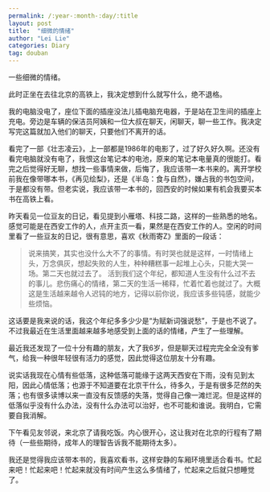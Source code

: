 ```yaml
---
permalink: /:year-:month-:day/:title
layout: post
title:  "细微的情绪"
author: "Lei Lie"
categories: Diary
tag: douban
---
```


一些细微的情绪。

此时正坐在去往北京的高铁上，我决定想到什么就写什么，绝不退格。

我的电脑没电了，座位下面的插座没法儿插电脑充电器，于是站在卫生间的插座上充电。旁边是车辆的保洁员阿姨和一位大叔在聊天，闲聊天，聊一些工作。我决定写完这篇就加入他们的聊天，只要他们不离开的话。

看完了一部《壮志凌云》，上一部都是1986年的电影了，过了好久好久啊。还没有看完电脑就没有电了，我恨这台笔记本的电池，原来的笔记本电量真的很能打。看完之后觉得好无聊，想找一些事情来做，后悔了，我应该带一本书来的。离开学校前我在像带哪本书，《再见绘梨》，还是《半岛：食与自然》，嫌占我的书包空间，于是都没有带。但老实说，我应该带一本书的，回西安的时候如果有机会我要买本书在高铁上看。

昨天看见一位豆友的日记，看见提到小雁塔、科技二路，这样的一些熟悉的地名。感觉可能是在西安工作的人，点开主页一看，果然是在西安工作的人。空闲的时间里看了一些豆友的日记，很有意思，喜欢《秋雨寄Z》里面的一段话：

> 说来搞笑，其实也没什么大不了的事情。有时哭也就是这样，一时情绪上头，万念俱灰，想起失败的人生，种种糟糕事一起堆上心头，只能大哭一场。第二天也就过去了。
> 活到我们这个年纪，都知道人生没有什么过不去的事儿。悲伤痛心的情绪，第二天的生活一稀释，忙着忙着也就过了。大概这是生活越来越令人迟钝的地方，记得以前你说，我应该多些钝感，就能少些烦恼。

这话要是我来说的话，我这个年纪多多少少是“为赋新词强说愁”，于是也不说了。不过我最近在生活里面越来越多地感受到上面的话的情绪，产生了一些理解。

最近我还发现了一位十分有趣的朋友，大了我6岁，但是聊天过程完完全全没有爹气，给我一种很年轻很有活力的感觉，因此觉得这位朋友十分有趣。

说实话我现在心情有些低落，这种低落可能缘于这两天西安在下雨，没有见到太阳，因此心情低落；也源于不知道要在北京干什么，待多久，于是有很多茫然的失落；也有很多读博以来一直没有反馈感的失落，觉得自己像一滩烂泥。但是这样的低落似乎没有什么办法，没有什么办法可以治好，也不可能和谁说。我明白，它需要自我消解。

下午看见友邻说，来北京了请我吃饭。内心很开心，这让我对在北京的行程有了期待（一些些期待，成年人的理智告诉我不能期待太多）。

我还是觉得我应该带本书的，我喜欢看书，这样安静的车厢环境里适合看书。忙起来吧！忙起来吧！忙起来就没有时间产生这么多情绪了，忙起来之后就只想睡觉了。